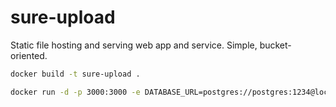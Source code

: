 # sure-upload

Static file hosting and serving web app and service. Simple, bucket-oriented.

```bash
docker build -t sure-upload .
```

```bash
docker run -d -p 3000:3000 -e DATABASE_URL=postgres://postgres:1234@localhost:5432/sure_upload -e JWT_SECRET=sure_upload -e PORT=3000 sure-upload
```
